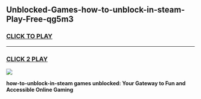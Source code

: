 
## Unblocked-Games-how-to-unblock-in-steam-Play-Free-qg5m3
<h3>
<a href="https://premium76.site?title=how-to-unblock-in-steam&ref=20M">CLICK TO PLAY</a></h3>
<hr>

<h3>
<a href="https://premium76.site?title=how-to-unblock-in-steam&ref=20M">CLICK 2 PLAY</a>
  
</h3>

<a href="https://premium76.site?title=how-to-unblock-in-steam&ref=19M"><img src="https://clearcache.store/games.png"></a>


**how-to-unblock-in-steam games unblocked: Your Gateway to Fun and Accessible Online Gaming**
